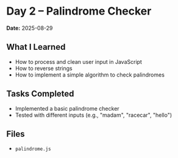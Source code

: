 # Day 2 – Palindrome Checker

**Date:** 2025-08-29 

## What I Learned
- How to process and clean user input in JavaScript
- How to reverse strings
- How to implement a simple algorithm to check palindromes

## Tasks Completed
- Implemented a basic palindrome checker
- Tested with different inputs (e.g., "madam", "racecar", "hello")

## Files
- `palindrome.js`

